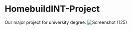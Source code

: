 # HomebuildINT-Project
Our major project for university degree.
![Screenshot (125)](https://user-images.githubusercontent.com/61345233/158524929-18e767e0-e198-4575-93af-7738376a8d10.png)
